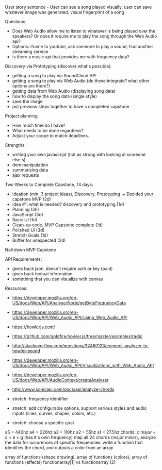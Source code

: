 User story sentence - User can see a song played visually, user can save whatever image was generated, visual fingerprint of a song

Questions:
- Does Web Audio allow me to listen to whatever is being played over the speakers? Or does it require me to play the song through the Web Audio api?
- Options: iframe to youtube, ask someone to play a sound, find another streaming service
- Is there a music api that provides me with frequency data?

Discovery via Prototyping (discover what's possible):
- getting a song to play via SoundCloud API
- getting a song to play via Web Audio (do these integrate? what other options are there?)
- getting data from Web Audio (displaying song data)
- how to display the song data (single style)
- save the image
- put previous steps together to have a completed capstone

Project planning:

- How much time do I have?
- What needs to be done regardless?
- Adjust your scope to match deadlines.

Strengths:
- writing your own javascript (not as strong with looking at someone else's)
- dom manipulation
- summarizing data
- ajax requests

Two Weeks to Complete Capstone, 14 days:

- Ideation (min. 3 project ideas), Discovery, Prototyping -> Decided your capstone MVP (2d)
- Idea #1: what is needed? discovery and prototyping (1d)
- Planning (3h)
- JavaScript (3d)
- Basic UI (1d)
- Clean-up code, MVP Capstone complete (1d)
- Polished UI (3d)
- Stretch Goals (1d)
- Buffer for unexpected (2d)

Nail down MVP Capstone

API Requirements:
- gives back json, doesn't require auth or key (paid)
- gives back textual information
- something that you can visualize with canvas

Resources:
- https://developer.mozilla.org/en-US/docs/Web/API/AnalyserNode/getByteFrequencyData
- https://developer.mozilla.org/en-US/docs/Web/API/Web_Audio_API/Using_Web_Audio_API
- https://howlerjs.com/
- https://github.com/goldfire/howler.js/tree/master/examples/radio
- http://stackoverflow.com/questions/32460123/connect-analyzer-to-howler-sound
- https://developer.mozilla.org/en-US/docs/Web/API/Web_Audio_API/Visualizations_with_Web_Audio_API
- https://developer.mozilla.org/en-US/docs/Web/API/AudioContext/createAnalyser
- http://www.sonicapi.com/docs/api/analyze-chords

- stretch: frequency identifier
- stretch: add configurable options, support various styles and audio inputs (lines, curves, shapes, colors, etc.)
- stretch: choose a specific goal


a5 = 440hz
a4 = 220hz
a3 = 110hz
a2 = 55hz
a1 = 27.5hz
chords:
c major = c + e + g (has it's own frequency)
map all 24 chords (major minor), analyze the data for occurences of specific frequencies.
write a function that identifies the chord, and outputs a color from an array



array of functions (shape drawing), array of functions (colors), array of functions (effects)
functionarray[1] vs functionarray [2]
